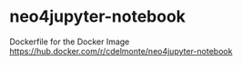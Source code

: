 # neo4jupyter-notebook

Dockerfile for the Docker Image <https://hub.docker.com/r/cdelmonte/neo4jupyter-notebook>

